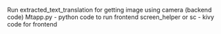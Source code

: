 Run extracted_text_translation for getting image using camera (backend code)
Mtapp.py - python code to run frontend 
screen_helper or sc - kivy code for frontend

